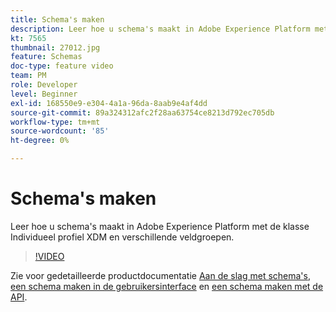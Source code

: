 ```yaml
---
title: Schema's maken
description: Leer hoe u schema's maakt in Adobe Experience Platform met de klasse Individueel profiel XDM en verschillende veldgroepen.
kt: 7565
thumbnail: 27012.jpg
feature: Schemas
doc-type: feature video
team: PM
role: Developer
level: Beginner
exl-id: 168550e9-e304-4a1a-96da-8aab9e4af4dd
source-git-commit: 89a324312afc2f28aa63754ce8213d792ec705db
workflow-type: tm+mt
source-wordcount: '85'
ht-degree: 0%

---
```


# Schema&#39;s maken

Leer hoe u schema&#39;s maakt in Adobe Experience Platform met de klasse Individueel profiel XDM en verschillende veldgroepen.

>[!VIDEO](https://video.tv.adobe.com/v/27012?quality=12&learn=on)

Zie voor gedetailleerde productdocumentatie [Aan de slag met schema&#39;s](https://experienceleague.adobe.com/docs/journey-optimizer/using/data-management/get-started-schemas.html), [een schema maken in de gebruikersinterface](https://experienceleague.adobe.com/docs/experience-platform/xdm/tutorials/create-schema-ui.html) en [een schema maken met de API](https://experienceleague.adobe.com/docs/experience-platform/xdm/tutorials/create-schema-api.html).
